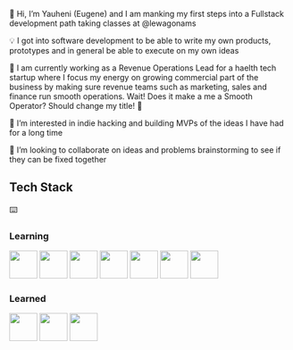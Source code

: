 

👋 Hi, I’m Yauheni (Eugene) and I am manking my first steps into a Fullstack development path taking classes at @lewagonams

💡 I got into software development to be able to write my own products, prototypes and in general be able to execute on my own ideas

👔 I am currently working as a Revenue Operations Lead for a haelth tech startup where I focus my energy on growing commercial part of the business by making sure revenue teams such as marketing, sales and finance run smooth operations. Wait! Does it make a me a Smooth Operator? Should change my title! 👮

👀 I’m interested in indie hacking and building MVPs of the ideas I have had for a long time

💞️ I’m looking to collaborate on ideas and problems brainstorming to see if they can be fixed together


<h2>Tech Stack</h2> ⌨️


<h3>Learning</h3>

<img src="https://cdn.jsdelivr.net/gh/devicons/devicon/icons/javascript/javascript-plain.svg" width="50"/> <img src="https://cdn.jsdelivr.net/gh/devicons/devicon/icons/ruby/ruby-plain-wordmark.svg" width="50" /> <img src="https://cdn.jsdelivr.net/gh/devicons/devicon/icons/rails/rails-plain-wordmark.svg" width="50"/> <img src="https://cdn.jsdelivr.net/gh/devicons/devicon/icons/css3/css3-plain-wordmark.svg" width="50"/> <img src="https://cdn.jsdelivr.net/gh/devicons/devicon/icons/html5/html5-original.svg" width="50"/> <img src="https://cdn.jsdelivr.net/gh/devicons/devicon/icons/react/react-original.svg" width="50"/> <img src="https://cdn.jsdelivr.net/gh/devicons/devicon/icons/postgresql/postgresql-original.svg" width="50"/>


<h3>Learned</h3>

<img src="https://cdn.jsdelivr.net/gh/devicons/devicon/icons/linkedin/linkedin-original.svg" width="50"/> <img src="https://cdn.jsdelivr.net/gh/devicons/devicon/icons/salesforce/salesforce-original.svg" width="50"/> <img src="https://cdn.jsdelivr.net/gh/devicons/devicon/icons/mysql/mysql-original.svg" width="50"/>




<!---
yauhenibankouski/yauhenibankouski is a ✨ special ✨ repository because its `README.md` (this file) appears on your GitHub profile.
You can click the Preview link to take a look at your changes.
---> 
